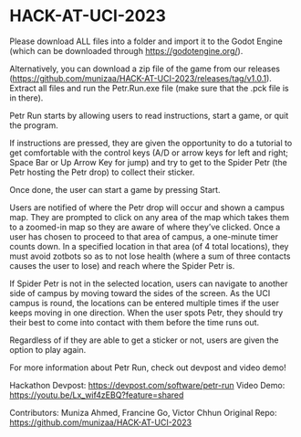 # HACK-AT-UCI-2023

Please download ALL files into a folder and import it to the Godot Engine (which can be downloaded through https://godotengine.org/).

Alternatively, you can download a zip file of the game from our releases (https://github.com/munizaa/HACK-AT-UCI-2023/releases/tag/v1.0.1). Extract all files and run the Petr.Run.exe file (make sure that the .pck file is in there).

Petr Run starts by allowing users to read instructions, start a game, or quit the program. 

If instructions are pressed, they are given the opportunity to do a tutorial to get comfortable with the control keys (A/D or arrow keys for left and right; Space Bar or Up Arrow Key for jump) and try to get to the Spider Petr (the Petr hosting the Petr drop) to collect their sticker.

Once done, the user can start a game by pressing Start. 

Users are notified of where the Petr drop will occur and shown a campus map. They are prompted to click on any area of the map which takes them to a zoomed-in map so they are aware of where they’ve clicked. Once a user has chosen to proceed to that area of campus, a one-minute timer counts down. In a specified location in that area (of 4 total locations), they must avoid zotbots so as to not lose health (where a sum of three contacts causes the user to lose) and reach where the Spider Petr is. 

If Spider Petr is not in the selected location, users can navigate to another side of campus by moving toward the sides of the screen. As the UCI campus is round, the locations can be entered multiple times if the user keeps moving in one direction. When the user spots Petr, they should try their best to come into contact with them before the time runs out. 

Regardless of if they are able to get a sticker or not, users are given the option to play again.

For more information about Petr Run, check out devpost and video demo!

Hackathon Devpost: https://devpost.com/software/petr-run 
Video Demo: https://youtu.be/Lx_wif4zEBQ?feature=shared

Contributors: Muniza Ahmed, Francine Go, Victor Chhun
Original Repo: https://github.com/munizaa/HACK-AT-UCI-2023
